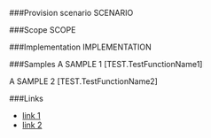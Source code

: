 <!-- M2-TODO -->
<properties
	  pageTitle="RemoveContentTypeFieldLinksDefinition"
    pageName="RemoveContentTypeFieldLinksDefinition"
    parentPageId="12991"
/>

###Provision scenario
SCENARIO

###Scope
SCOPE

###Implementation
IMPLEMENTATION

###Samples
A SAMPLE 1
[TEST.TestFunctionName1]

A SAMPLE 2
[TEST.TestFunctionName2]

###Links
- [link 1](http://example.com)
- [link 2](http://example.com)